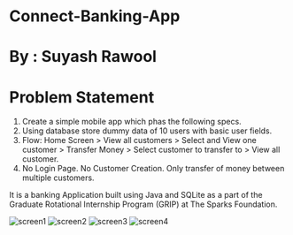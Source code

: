 # Connect-Banking-App
# By : Suyash Rawool

# Problem Statement
1. Create a simple mobile app which phas the following specs.
2. Using database store dummy data of 10 users with basic user fields.
3. Flow: Home Screen > View all customers > Select and View one customer > Transfer Money > Select customer to transfer to > View all customer.
4. No Login Page. No Customer Creation. Only transfer of money between multiple customers.

It is a banking Application built using Java and SQLite as a part of the Graduate Rotational Internship Program (GRIP) at The Sparks Foundation.


![screen1](https://user-images.githubusercontent.com/59467245/158013609-1e166391-dfcd-47ec-b51c-ea09e253f19d.PNG)
![screen2](https://user-images.githubusercontent.com/59467245/158013612-ffa15e55-43df-4540-89fd-c01ecde3aca7.PNG)
![screen3](https://user-images.githubusercontent.com/59467245/158013615-91e2bc9c-4482-41ed-8b8b-678fbc5d4529.PNG)
![screen4](https://user-images.githubusercontent.com/59467245/158013616-42c60d33-9736-4989-9012-6ef1a40ce4f3.PNG)
